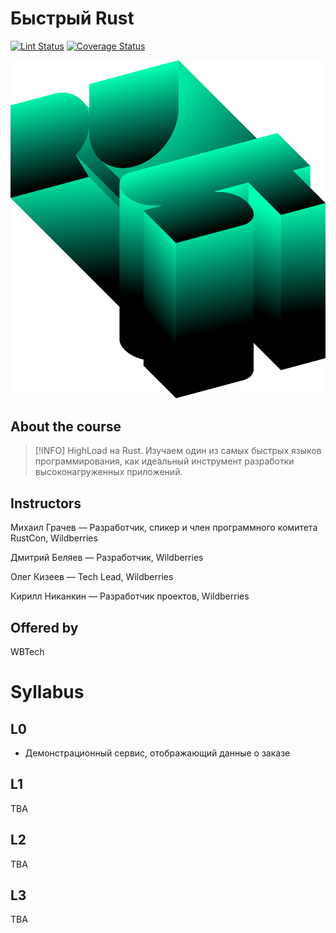 # Быстрый Rust
[![Lint Status](https://img.shields.io/github/actions/workflow/status/MisterZurg/wbtech-Quick-Rust/clippy-lint.yml?branch=dungeon-master&style=for-the-badge)](https://github.com/MisterZurg/wbtech-Quick-Rust/actions?workflow=clippy-lint)
[![Coverage Status](https://img.shields.io/codecov/c/gh/MisterZurg/wbtech-Quick-Rust.svg?logo=codecov&style=for-the-badge)](https://codecov.io/gh/MisterZurg/wbtech-Quick-Rust)


![svgexport-4.svg](./static/svgexport-4.svg)

## About the course
> [!INFO]
> HighLoad на Rust. Изучаем один из самых быстрых языков программирования, как идеальный инструмент разработки высоконагруженных приложений.

## Instructors

Михаил Грачев — Разработчик, спикер и член программного комитета RustCon, Wildberries

Дмитрий Беляев — Разработчик, Wildberries

Олег Кизеев — Tech Lead, Wildberries

Кирилл Никанкин  — Разработчик проектов, Wildberries



## Offered by
WBTech

# Syllabus
## L0
- Демонстрационный сервис, отображающий данные о заказе

## L1
TBA

## L2
TBA

## L3
TBA